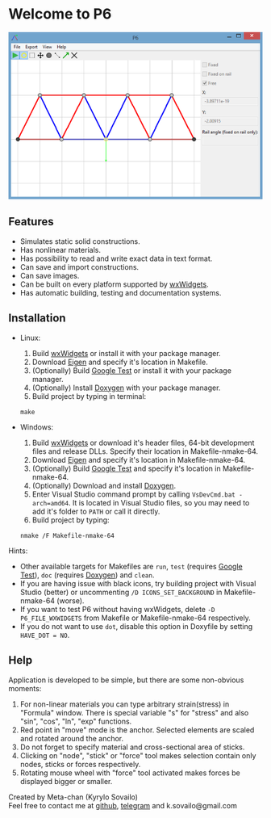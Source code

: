 # Welcome to P6
![Bridge](/image/bridge.png "One screenshot worth thousands words")

## Features
- Simulates static solid constructions.
- Has nonlinear materials.
- Has possibility to read and write exact data in text format.
- Can save and import constructions.
- Can save images.
- Can be built on every platform supported by [wxWidgets](https://www.wxwidgets.org).
- Has automatic building, testing and documentation systems.

## Installation
- Linux:
  1. Build [wxWidgets](https://www.wxwidgets.org) or install it with your package manager.
  2. Download [Eigen](http://eigen.tuxfamily.org) and specify it's location in Makefile.
  3. (Optionally) Build [Google Test](https://github.com/google/googletest) or install it with your package manager.
  4. (Optionally) Install [Doxygen](https://www.doxygen.nl) with your package manager.
  5. Build project by typing in terminal:
  ```
  make
  ```

- Windows:
  1. Build [wxWidgets](https://www.wxwidgets.org) or download it's header files, 64-bit development files and release DLLs. Specify their location in Makefile-nmake-64.
  2. Download [Eigen](http://eigen.tuxfamily.org) and specify it's location in Makefile-nmake-64.
  3. (Optionally) Build [Google Test](https://github.com/google/googletest) and specify it's location in Makefile-nmake-64.
  4. (Optionally) Download and install [Doxygen](https://www.doxygen.nl).
  5. Enter Visual Studio command prompt by calling `VsDevCmd.bat -arch=amd64`. It is located in Visual Studio files, so you may need to add it's folder to `PATH` or call it directly.
  6. Build project by typing:
  ```
  nmake /F Makefile-nmake-64
  ```

Hints:
- Other available targets for Makefiles are `run`, `test` (requires [Google Test](https://github.com/google/googletest)), `doc` (requires [Doxygen](https://www.doxygen.nl)) and `clean`.
- If you are having issue with black icons, try building project with Visual Studio (better) or uncommenting `/D ICONS_SET_BACKGROUND` in Makefile-nmake-64 (worse).
- If you want to test P6 without having wxWidgets, delete `-D P6_FILE_WXWIDGETS` from Makefile or Makefile-nmake-64 respectively.
- If you do not want to use `dot`, disable this option in Doxyfile by setting `HAVE_DOT = NO`.

## Help
Application is developed to be simple, but there are some non-obvious moments:
1. For non-linear materials you can type arbitrary strain(stress) in "Formula" window. There is special variable "s" for "stress" and also "sin", "cos", "ln", "exp" functions.
2. Red point in "move" mode is the anchor. Selected elements are scaled and rotated around the anchor.
3. Do not forget to specify material and cross-sectional area of sticks.
4. Clicking on "node", "stick" or "force" tool makes selection contain only nodes, sticks or forces respectively.
5. Rotating mouse wheel with "force" tool activated makes forces be displayed bigger or smaller.

Created by Meta-chan (Kyrylo Sovailo)\
Feel free to contact me at [github](https://github.com/Meta-chan), [telegram](https://t.me/Meta_chan) and k.sovailo\@gmail.com
